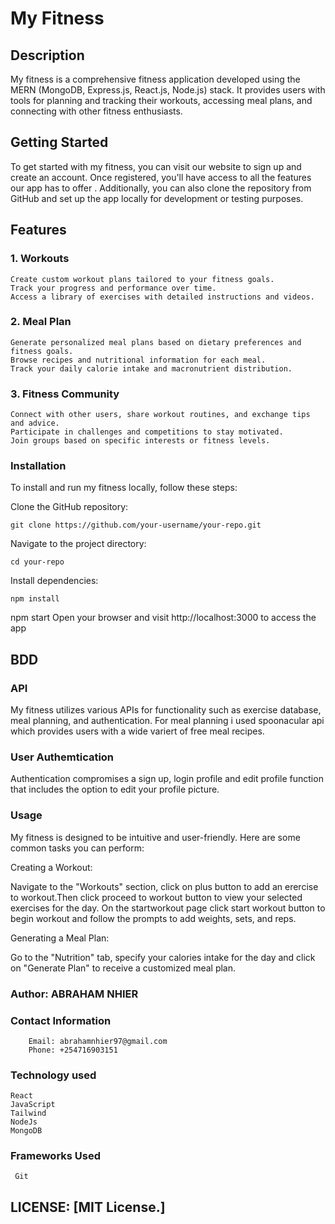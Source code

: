 # My Fitness

## Description
My fitness is a comprehensive fitness application developed using the MERN (MongoDB, Express.js, React.js, Node.js) stack. It provides users with tools for planning and tracking their workouts, accessing meal plans, and connecting with other fitness enthusiasts.

## Getting Started
To get started with my fitness, you can visit our website to sign up and create an account. Once registered, you'll have access to all the features our app has to offer
. Additionally, you can also clone the repository from GitHub and set up the app locally for development or testing purposes.

## Features
### 1. Workouts
    Create custom workout plans tailored to your fitness goals.
    Track your progress and performance over time.
    Access a library of exercises with detailed instructions and videos.
    
### 2. Meal Plan
    Generate personalized meal plans based on dietary preferences and fitness goals.
    Browse recipes and nutritional information for each meal.
    Track your daily calorie intake and macronutrient distribution.
### 3. Fitness Community
    Connect with other users, share workout routines, and exchange tips and advice.
    Participate in challenges and competitions to stay motivated.
    Join groups based on specific interests or fitness levels.
    

### Installation
To install and run my fitness locally, follow these steps:

Clone the GitHub repository:

    git clone https://github.com/your-username/your-repo.git
Navigate to the project directory:

    cd your-repo
Install dependencies:


    npm install

npm start
Open your browser and visit http://localhost:3000 to access the app

## BDD
### API
   My fitness utilizes various APIs for functionality such as exercise database, meal planning, and authentication. For meal planning i used spoonacular api which provides users with a wide variert of free meal recipes.

 ### User Authemtication

Authentication compromises a sign up, login profile and edit profile function that includes the option to edit your profile picture.

### Usage
My fitness is designed to be intuitive and user-friendly. Here are some common tasks you can perform:

Creating a Workout: 

  Navigate to the "Workouts" section, click on plus button to add an erercise to workout.Then click proceed to workout button to view your selected exercises for the day. On the startworkout page click start workout button to begin workout and follow the prompts to add weights, sets, and reps.

Generating a Meal Plan:

Go to the "Nutrition" tab, specify your calories intake for the day  and click on "Generate Plan" to receive a customized meal plan.

### Author: ABRAHAM NHIER

### Contact Information
        Email: abrahamnhier97@gmail.com
        Phone: +254716903151
        
### Technology used
    React 
    JavaScript 
    Tailwind
    NodeJs
    MongoDB

 ### Frameworks Used
     Git

 ## LICENSE:  [MIT License.]    



